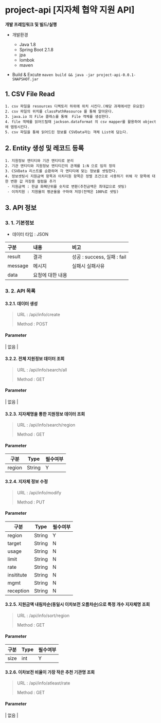# project-api [지자체 협약 지원 API]

**개발 프레임워크 및 빌드/실행**

- 개발환경
  - Java 1.8
  - Spring Boot 2.1.8
  - jpa 
  - lombok
  - maven

- Build & Excute
​	`maven build && java -jar project-api-0.0.1-SNAPSHOT.jar`


## 1. CSV File Read

```
1. csv 파일을 resources 디렉토리 하위에 위치 시킨다.(해당 과제에서만 유요함)
2. csv 파일의 위치를 classPathResource 를 통해 알아온다. 
3. java.io 의 File 클래스를 통해  File 객체를 생성한다. 
4. file 객체를 읽어드릴때 jackson.dataformat 의 csv mapper를 활용하여 object에 맵핑시킨다.
5. csv 파일을 통해 읽어드린 정보를 CSVData라는 객체 List에 담는다.  
```

## 2. Entity 생성 및 레코드 등록

```
1. 지원정보 엔티티와 기관 엔티티로 분리
2. 기관 엔티티와 지원정보 엔티티간의 관계를 1:N 으로 임의 정의
3. CSVData 리스트를 순환하며 각 엔티티에 맞는 정보를 셋팅한다.
4. 정보셋팅시 지원금액 항목과 이차지원 항목은 정렬 조건으로 사용하기 위해 각 항목에 대한 변환 값 저장용 컬럼을 추가
 - 지원금액 : 한글 화폐단위를 숫자로 변환(추천금액은 최대값으로 셋팅)
 - 이차지원 : 지원율의 평균율을 구하여 저장(전액은 100%로 셋팅)  
```


## 3. API 정보

### 3. 1. 기본정보

- 데이터 타입 : JSON 

| 구분    | 내용             | 비고                             |
| :------ | :--------------- | :---------------------------- |
| result    | 결과                 | 성공 : success, 실패 : fail       |
| message | 메시지           | 실패시 실패사유                        |
| data    | 요청에 대한 내용 |                                  |


### 3. 2. API 목록

#### 3.2.1. 데이터 생성

> URL : /api/info/create
>
> Method : POST
>

#### Parameter 

| 없음  |


#### 3.2.2. 전체 지원정보 데이터 조회

> URL : /api/info/search/all
>
> Method : GET
>

#### Parameter 

| 없음  |

#### 3.2.3. 지자체명을 통한 지원정보 데이터 조회

> URL : /api/info/search/region
>
> Method : GET
>

#### Parameter

| 구분     | Type   | 필수여부 |
| ------ | ------ | -------- |
| region | String | Y        |

#### 3.2.4. 지자체 정보 수정

> URL : /api/info/modify
>
> Method : PUT
>

#### Parameter

| 구분          | Type   | 필수여부 |
| ---------- | ------ | -------- |
| region      | String | Y         |
| target      | String | N         |
| usage      | String | N         |
| limit         | String | N         |
| rate         | String | N         |
| insititute   | String | N         |
| mgmt      | String | N         |
| reception | String | N         |

#### 3.2.5. 지원금액 내림차순(동일시 이차보전 오름차순)으로 특정 개수 지자체명 조회

> URL : /api/info/sort/region
>
> Method : GET
>

#### Parameter

| 구분     | Type   | 필수여부 |
| ------ | ------  | -------- |
| size   | int       | Y        |

#### 3.2.6. 이차보전 비율이 가장 작은 추천 기관명 조회

> URL : /api/info/atleast/rate
>
> Method : GET
>

#### Parameter

| 없음  |
